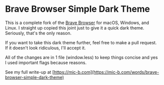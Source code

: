 # Brave Browser Simple Dark Theme

This is a complete fork of the [Brave Browser](https://github.com/brave/browser-laptop) for macOS, Windows, and Linux. I straight up copied this joint just to give it a quick dark theme. Seriously, that's the only reason. 

If you want to take this dark theme further, feel free to make a pull request. If it doesn't look ridiculous, I'll accept it. 

All of the changes are in 1 file (window.less) to keep things concise and yes I used important flags because reasons. 

See my full write-up at [https://mic-b.com](https://mic-b.com/words/brave-browser-simple-dark-theme)

